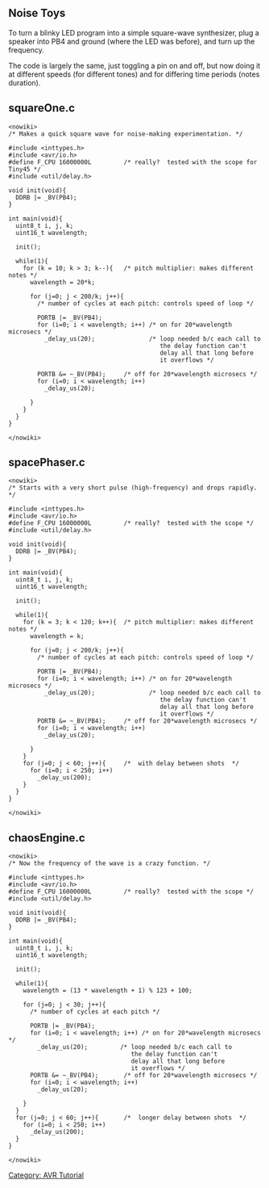 ## Noise Toys

To turn a blinky LED program into a simple square-wave synthesizer, plug
a speaker into PB4 and ground (where the LED was before), and turn up
the frequency.

The code is largely the same, just toggling a pin on and off, but now
doing it at different speeds (for different tones) and for differing
time periods (notes duration).

## squareOne.c

    <nowiki>
    /* Makes a quick square wave for noise-making experimentation. */

    #include <inttypes.h>
    #include <avr/io.h>
    #define F_CPU 16000000L         /* really?  tested with the scope for Tiny45 */
    #include <util/delay.h>

    void init(void){
      DDRB |= _BV(PB4);
    }

    int main(void){
      uint8_t i, j, k;
      uint16_t wavelength;

      init();
      
      while(1){
        for (k = 10; k > 3; k--){   /* pitch multiplier: makes different notes */
          wavelength = 20*k;
          
          for (j=0; j < 200/k; j++){ 
            /* number of cycles at each pitch: controls speed of loop */
            
            PORTB |= _BV(PB4);
            for (i=0; i < wavelength; i++) /* on for 20*wavelength microsecs */
              _delay_us(20);               /* loop needed b/c each call to
                                              the delay function can't
                                              delay all that long before
                                              it overflows */
            
            PORTB &= ~_BV(PB4);     /* off for 20*wavelength microsecs */
            for (i=0; i < wavelength; i++)
              _delay_us(20);

          } 
        }    
      }
    }

    </nowiki>

## spacePhaser.c

    <nowiki>
    /* Starts with a very short pulse (high-frequency) and drops rapidly. */ 

    #include <inttypes.h>
    #include <avr/io.h>
    #define F_CPU 16000000L         /* really?  tested with the scope */
    #include <util/delay.h>

    void init(void){
      DDRB |= _BV(PB4);
    }

    int main(void){
      uint8_t i, j, k;
      uint16_t wavelength;

      init();

      while(1){
        for (k = 3; k < 120; k++){  /* pitch multiplier: makes different notes */
          wavelength = k;

          for (j=0; j < 200/k; j++){
            /* number of cycles at each pitch: controls speed of loop */

            PORTB |= _BV(PB4);
            for (i=0; i < wavelength; i++) /* on for 20*wavelength microsecs */
              _delay_us(20);               /* loop needed b/c each call to
                                              the delay function can't
                                              delay all that long before
                                              it overflows */
            PORTB &= ~_BV(PB4);     /* off for 20*wavelength microsecs */
            for (i=0; i < wavelength; i++)
              _delay_us(20);

          }
        }  
        for (j=0; j < 60; j++){     /*  with delay between shots  */
          for (i=0; i < 250; i++)
            _delay_us(200);
        }
      }  
    }    

    </nowiki>

## chaosEngine.c

    <nowiki>
    /* Now the frequency of the wave is a crazy function. */         

    #include <inttypes.h>
    #include <avr/io.h>
    #define F_CPU 16000000L         /* really?  tested with the scope */
    #include <util/delay.h>

    void init(void){
      DDRB |= _BV(PB4);
    }

    int main(void){
      uint8_t i, j, k;
      uint16_t wavelength;

      init();

      while(1){
        wavelength = (13 * wavelength + 1) % 123 + 100;

        for (j=0; j < 30; j++){
          /* number of cycles at each pitch */

          PORTB |= _BV(PB4);
          for (i=0; i < wavelength; i++) /* on for 20*wavelength microsecs */
            _delay_us(20);         /* loop needed b/c each call to
                                      the delay function can't
                                      delay all that long before
                                      it overflows */
          PORTB &= ~_BV(PB4);       /* off for 20*wavelength microsecs */
          for (i=0; i < wavelength; i++)
            _delay_us(20);
          
        } 
      }   
      for (j=0; j < 60; j++){       /*  longer delay between shots  */
        for (i=0; i < 250; i++)
          _delay_us(200);
      }
    }  

    </nowiki>

[Category: AVR Tutorial](Category:_AVR_Tutorial)
